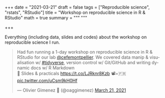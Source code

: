 +++
date = "2021-03-21"
draft = false
tags = ["Reproducible science", "rstats", "RStudio"]
title = "Workshop on reproducible science in R & RStudio"
math = true
summary = """
"""

+++

Everything (including data, slides and codes) about the workshop on reproducible science I run.

<!--more-->

<blockquote class="twitter-tweet"><p lang="en" dir="ltr">Had fun running a 1-day workshop on reproducible science in R &amp; RStudio for our lab <a href="https://twitter.com/cefemontpellier?ref_src=twsrc%5Etfw">@cefemontpellier</a>. We covered data manip &amp; visualisation w/ <a href="https://twitter.com/hashtag/tidyverse?src=hash&amp;ref_src=twsrc%5Etfw">#tidyverse</a>, version control w/ Git/GitHub and writing dynamic docs w/ R Markdown<br>📝 Slides &amp; practicals <a href="https://t.co/LJRknr8Kzb">https://t.co/LJRknr8Kzb</a> 📽️=🇫🇷 <a href="https://t.co/uCsm9kH0Hf">pic.twitter.com/uCsm9kH0Hf</a></p>&mdash; Olivier Gimenez 🖖 (@oaggimenez) <a href="https://twitter.com/oaggimenez/status/1373600348879872000?ref_src=twsrc%5Etfw">March 21, 2021</a></blockquote> <script async src="https://platform.twitter.com/widgets.js" charset="utf-8"></script> 